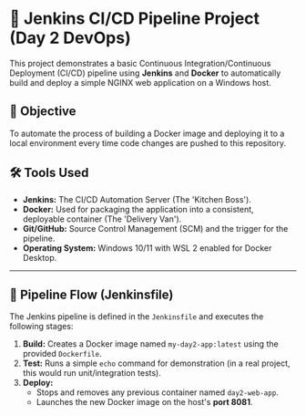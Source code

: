 # 🍕 Jenkins CI/CD Pipeline Project (Day 2 DevOps)

This project demonstrates a basic Continuous Integration/Continuous Deployment (CI/CD) pipeline using **Jenkins** and **Docker** to automatically build and deploy a simple NGINX web application on a Windows host.

## 🎯 Objective

To automate the process of building a Docker image and deploying it to a local environment every time code changes are pushed to this repository.

## 🛠️ Tools Used

* **Jenkins:** The CI/CD Automation Server (The 'Kitchen Boss').
* **Docker:** Used for packaging the application into a consistent, deployable container (The 'Delivery Van').
* **Git/GitHub:** Source Control Management (SCM) and the trigger for the pipeline.
* **Operating System:** Windows 10/11 with WSL 2 enabled for Docker Desktop.

---

## 🚀 Pipeline Flow (Jenkinsfile)

The Jenkins pipeline is defined in the `Jenkinsfile` and executes the following stages:

1.  **Build:** Creates a Docker image named `my-day2-app:latest` using the provided `Dockerfile`.
2.  **Test:** Runs a simple `echo` command for demonstration (in a real project, this would run unit/integration tests).
3.  **Deploy:**
    * Stops and removes any previous container named `day2-web-app`.
    * Launches the new Docker image on the host's **port 8081**.


